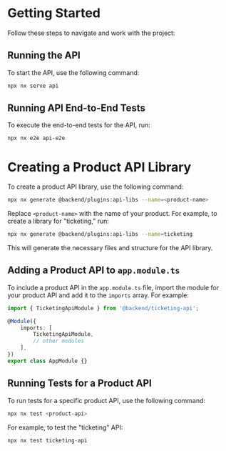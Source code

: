 
# Getting Started

Follow these steps to navigate and work with the project:

## Running the API
To start the API, use the following command:
```bash
npx nx serve api
```

## Running API End-to-End Tests
To execute the end-to-end tests for the API, run:
```bash
npx nx e2e api-e2e
```

# Creating a Product API Library

To create a product API library, use the following command:

```bash
npx nx generate @backend/plugins:api-libs --name=<product-name>
```

Replace `<product-name>` with the name of your product. For example, to create a library for "ticketing," run:

```bash
npx nx generate @backend/plugins:api-libs --name=ticketing
```

This will generate the necessary files and structure for the API library.

## Adding a Product API to `app.module.ts`
To include a product API in the `app.module.ts` file, import the module for your product API and add it to the `imports` array. For example:
```typescript
import { TicketingApiModule } from '@backend/ticketing-api';

@Module({
    imports: [
        TicketingApiModule,
        // other modules
    ],
})
export class AppModule {}
```

## Running Tests for a Product API
To run tests for a specific product API, use the following command:
```bash
npx nx test <product-api>
```
For example, to test the "ticketing" API:
```bash
npx nx test ticketing-api
```
